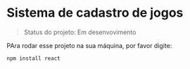 <h1>Sistema de cadastro de jogos</h1>

> Status do projeto: Em desenvovimento

PAra rodar esse projeto na sua máquina, por favor digite:
```
npm install react
```
